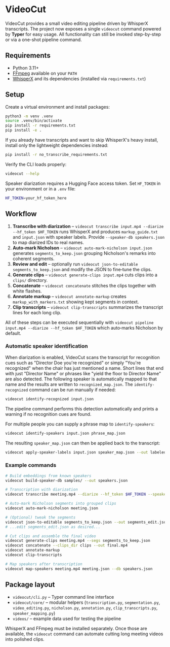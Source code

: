 # VideoCut

VideoCut provides a small video editing pipeline driven by WhisperX transcripts.  The project now exposes a single `videocut` command powered by **Typer** for easy usage.  All functionality can still be invoked step-by-step or via a one-shot pipeline command.

## Requirements

- Python 3.11+
- [FFmpeg](https://ffmpeg.org/) available on your `PATH`
- [WhisperX](https://github.com/m-bain/whisperX) and its dependencies (installed via `requirements.txt`)

## Setup

Create a virtual environment and install packages:

```bash
python3 -m venv .venv
source .venv/bin/activate
pip install -r requirements.txt
pip install -e .
```

If you already have transcripts and want to skip WhisperX's heavy install,
install only the lightweight dependencies instead:

```bash
pip install -r no_transcribe_requirements.txt
```

Verify the CLI loads properly:

```bash
videocut --help
```

Speaker diarization requires a Hugging Face access token.  Set `HF_TOKEN` in your environment or in a `.env` file:

```bash
HF_TOKEN=your_hf_token_here
```

## Workflow

1. **Transcribe with diarization** – `videocut transcribe input.mp4 --diarize --hf_token $HF_TOKEN` runs WhisperX and produces `markup_guide.txt` and `input.json` with speaker labels.
   Provide `--speaker-db speakers.json` to map diarized IDs to real names.
2. **Auto-mark Nicholson** – `videocut auto-mark-nicholson input.json` generates
   `segments_to_keep.json` grouping Nicholson's remarks into coherent segments.
3. **Review and edit** – optionally run `videocut json-to-editable segments_to_keep.json` and modify the JSON to fine‑tune the clips.
4. **Generate clips** – `videocut generate-clips input.mp4` cuts clips into a `clips/` directory.
5. **Concatenate** – `videocut concatenate` stitches the clips together with white flashes.
6. **Annotate markup** – `videocut annotate-markup` creates `markup_with_markers.txt` showing kept segments in context.
7. **Clip transcripts** – `videocut clip-transcripts` summarizes the transcript lines for each long clip.

All of these steps can be executed sequentially with `videocut pipeline input.mp4 --diarize --hf_token $HF_TOKEN` which auto‑marks Nicholson by default.

### Automatic speaker identification

When diarization is enabled, VideoCut scans the transcript for recognition cues
such as "Director Doe you're recognized" or simply "You're recognized" when the
chair has just mentioned a name.  Short lines that end with just "Director Name" or phrases like "yield the floor to Director Name" are also detected.  The following speaker is automatically mapped
to that name and the results are written to `recognized_map.json`.  The
`identify-recognized` command can be run manually if needed:

```bash
videocut identify-recognized input.json
```

The pipeline command performs this detection automatically and prints a warning
if no recognition cues are found.

For multiple people you can supply a phrase map to `identify-speakers`:

```bash
videocut identify-speakers input.json phrase_map.json
```

The resulting `speaker_map.json` can then be applied back to the transcript:

```bash
videocut apply-speaker-labels input.json speaker_map.json --out labeled.json
```

### Example commands

```bash
# Build embeddings from known speakers
videocut build-speaker-db samples/ --out speakers.json

# Transcription with diarization
videocut transcribe meeting.mp4 --diarize --hf_token $HF_TOKEN --speaker-db speakers.json

# Auto-mark Nicholson segments into grouped clips
videocut auto-mark-nicholson meeting.json

# (Optional) tweak the segments
videocut json-to-editable segments_to_keep.json --out segments_edit.json
# ...edit segments_edit.json as desired...

# Cut clips and assemble the final video
videocut generate-clips meeting.mp4 --segs segments_to_keep.json
videocut concatenate --clips_dir clips --out final.mp4
videocut annotate-markup
videocut clip-transcripts

# Map speakers after transcription
videocut map-speakers meeting.mp4 meeting.json --db speakers.json
```

## Package layout

- `videocut/cli.py` – Typer command line interface
- `videocut/core/` – modular helpers (`transcription.py`, `segmentation.py`, `video_editing.py`, `nicholson.py`, `annotation.py`, `clip_transcripts.py`, `speaker_mapping.py`)
- `videos/` – example data used for testing the pipeline

WhisperX and FFmpeg must be installed separately.  Once those are available, the `videocut` command can automate cutting long meeting videos into polished clips.
